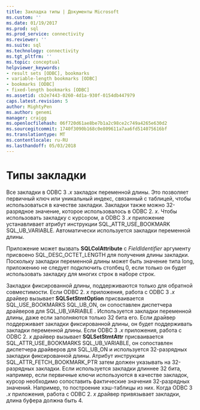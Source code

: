 ```yaml
---
title: Закладка типы | Документы Microsoft
ms.custom: ''
ms.date: 01/19/2017
ms.prod: sql
ms.prod_service: connectivity
ms.reviewer: ''
ms.suite: sql
ms.technology: connectivity
ms.tgt_pltfrm: ''
ms.topic: conceptual
helpviewer_keywords:
- result sets [ODBC], bookmarks
- variable-length bookmarks [ODBC]
- bookmarks [ODBC]
- fixed-length bookmarks [ODBC]
ms.assetid: cb2e7443-0260-4d1a-930f-0154db447979
caps.latest.revision: 5
author: MightyPen
ms.author: genemi
manager: craigg
ms.openlocfilehash: 06f720d61ae8be7b1a2c98ce2c749a4265e630d2
ms.sourcegitcommit: 1740f3090b168c0e809611a7aa6fd514075616bf
ms.translationtype: MT
ms.contentlocale: ru-RU
ms.lasthandoff: 05/03/2018
---
```

# <a name="bookmark-types"></a>Типы закладки
Все закладки в ODBC 3 *.x* закладок переменной длины. Это позволяет первичный ключ или уникальный индекс, связанный с таблицей, чтобы использоваться в качестве закладки. Закладки также можно 32-разрядное значение, которое использовалось в ODBC 2. *x*. Чтобы использовать закладку с курсором, а ODBC 3 *.x* приложение устанавливает атрибут инструкции SQL_ATTR_USE_BOOKMARK SQL_UB_VARIABLE. Автоматически используется закладки переменной длины.  
  
 Приложение может вызвать **SQLColAttribute** с *FieldIdentifier* аргументу присвоено SQL_DESC_OCTET_LENGTH для получения длины закладки. Поскольку закладки переменной длины может быть значение типа long, приложению не следует подключить столбец 0, если только он будет использовать закладку для многих строк в наборе строк.  
  
 Закладки фиксированной длины, поддерживаются только для обратной совместимости. Если ODBC 2. *x* приложения, работа с ODBC 3 *.x* драйвер вызывает **SQLSetStmtOption** присваивается SQL_USE_BOOKMARKS SQL_UB_ON, он сопоставлен диспетчера драйверов для SQL_UB_VARIABLE . Используется закладки переменной длины, даже если заполняются только 32 бита его. Если драйвер поддерживает закладки фиксированной длины, он будет поддерживать закладки переменной длины. Если ODBC 3 *.x* приложения, работа с ODBC 2. *x* драйвер вызывает **SQLSetStmtAttr** присваивается SQL_ATTR_USE_BOOKMARKS SQL_UB_VARIABLE, он сопоставлен диспетчера драйверов для SQL_UB_ON и используется 32-разрядных закладки фиксированной длины. Атрибут инструкции SQL_ATTR_FETCH_BOOKMARK_PTR затем должен указывать на 32-разрядных закладки. Если используется закладки длиннее 32 бита, например, если первичные ключи используются в качестве закладок, курсор необходимо сопоставить фактические значения 32-разрядных значений. Например, то построение хэш-таблицы из них. Когда ODBC 3 *.x* приложения, работа с ODBC 2. *x* драйвер привязывает закладки, длина буфера должна быть 4.
